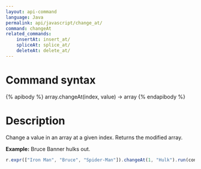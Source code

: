 ```yaml
---
layout: api-command
language: Java
permalink: api/javascript/change_at/
command: changeAt
related_commands:
    insertAt: insert_at/
    spliceAt: splice_at/
    deleteAt: delete_at/
---
```


# Command syntax #

{% apibody %}
array.changeAt(index, value) &rarr; array
{% endapibody %}

# Description #

Change a value in an array at a given index. Returns the modified array.

__Example:__ Bruce Banner hulks out.

```js
r.expr(["Iron Man", "Bruce", "Spider-Man"]).changeAt(1, "Hulk").run(conn)
```
